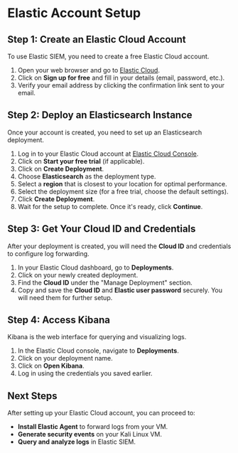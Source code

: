 # Elastic Account Setup

## Step 1: Create an Elastic Cloud Account
To use Elastic SIEM, you need to create a free Elastic Cloud account.

1. Open your web browser and go to [Elastic Cloud](https://cloud.elastic.co/registration).
2. Click on **Sign up for free** and fill in your details (email, password, etc.).
3. Verify your email address by clicking the confirmation link sent to your email.

## Step 2: Deploy an Elasticsearch Instance
Once your account is created, you need to set up an Elasticsearch deployment.

1. Log in to your Elastic Cloud account at [Elastic Cloud Console](https://cloud.elastic.co/).
2. Click on **Start your free trial** (if applicable).
3. Click on **Create Deployment**.
4. Choose **Elasticsearch** as the deployment type.
5. Select a **region** that is closest to your location for optimal performance.
6. Select the deployment size (for a free trial, choose the default settings).
7. Click **Create Deployment**.
8. Wait for the setup to complete. Once it's ready, click **Continue**.

## Step 3: Get Your Cloud ID and Credentials
After your deployment is created, you will need the **Cloud ID** and credentials to configure log forwarding.

1. In your Elastic Cloud dashboard, go to **Deployments**.
2. Click on your newly created deployment.
3. Find the **Cloud ID** under the "Manage Deployment" section.
4. Copy and save the **Cloud ID** and **Elastic user password** securely. You will need them for further setup.

## Step 4: Access Kibana
Kibana is the web interface for querying and visualizing logs.

1. In the Elastic Cloud console, navigate to **Deployments**.
2. Click on your deployment name.
3. Click on **Open Kibana**.
4. Log in using the credentials you saved earlier.

## Next Steps
After setting up your Elastic Cloud account, you can proceed to:
- **Install Elastic Agent** to forward logs from your VM.
- **Generate security events** on your Kali Linux VM.
- **Query and analyze logs** in Elastic SIEM.
